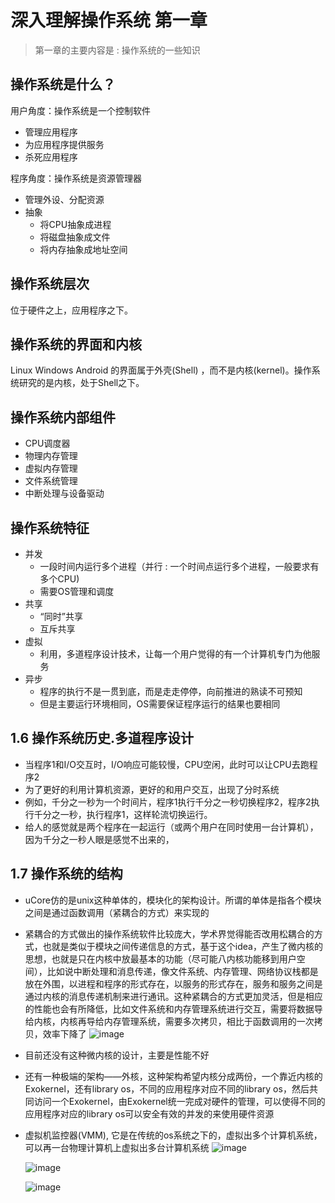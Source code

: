 # 深入理解操作系统 第一章

>   第一章的主要内容是 : 操作系统的一些知识

## 操作系统是什么？

用户角度：操作系统是一个控制软件

*   管理应用程序
*   为应用程序提供服务
*   杀死应用程序

程序角度：操作系统是资源管理器

*   管理外设、分配资源
*   抽象
    *   将CPU抽象成进程
    *   将磁盘抽象成文件
    *   将内存抽象成地址空间

## 操作系统层次

位于硬件之上，应用程序之下。

## 操作系统的界面和内核

Linux Windows Android 的界面属于外壳(Shell) ，而不是内核(kernel)。操作系统研究的是内核，处于Shell之下。

## 操作系统内部组件

*   CPU调度器
*   物理内存管理
*   虚拟内存管理
*   文件系统管理
*   中断处理与设备驱动

## 操作系统特征

*   并发
    *   一段时间内运行多个进程（并行 : 一个时间点运行多个进程，一般要求有多个CPU)
    *   需要OS管理和调度
*   共享
    *   “同时”共享
    *   互斥共享
*   虚拟
    *   利用，多道程序设计技术，让每一个用户觉得的有一个计算机专门为他服务
*   异步
    *   程序的执行不是一贯到底，而是走走停停，向前推进的熟读不可预知
    *   但是主要运行环境相同，OS需要保证程序运行的结果也要相同
##  1.6 操作系统历史.多道程序设计
*    当程序1和I/O交互时，I/O响应可能较慢，CPU空闲，此时可以让CPU去跑程序2
*    为了更好的利用计算机资源，更好的和用户交互，出现了分时系统
*    例如，千分之一秒为一个时间片，程序1执行千分之一秒切换程序2，程序2执行千分之一秒，执行程序1，这样轮流切换运行。
*    给人的感觉就是两个程序在一起运行（或两个用户在同时使用一台计算机），因为千分之一秒人眼是感觉不出来的，
##   1.7 操作系统的结构
*    uCore仿的是unix这种单体的，模块化的架构设计。所谓的单体是指各个模块之间是通过函数调用（紧耦合的方式）来实现的
*    紧耦合的方式做出的操作系统软件比较庞大，学术界觉得能否改用松耦合的方式，也就是类似于模块之间传递信息的方式，基于这个idea，产生了微内核的思想，也就是只在内核中放最基本的功能（尽可能八内核功能移到用户空间），比如说中断处理和消息传递，像文件系统、内存管理、网络协议栈都是放在外围，以进程和程序的形式存在，以服务的形式存在，服务和服务之间是通过内核的消息传递机制来进行通讯。这种紧耦合的方式更加灵活，但是相应的性能也会有所降低，比如文件系统和内存管理系统进行交互，需要将数据导给内核，内核再导给内存管理系统，需要多次拷贝，相比于函数调用的一次拷贝，效率下降了
  ![image](https://github.com/renjiahui10/OperatingSystemInDepth/assets/114166264/8e8b104a-05db-40d0-881d-3c9496edcb7d)
* 目前还没有这种微内核的设计，主要是性能不好
* 还有一种极端的架构——外核，这种架构希望内核分成两份，一个靠近内核的Exokernel，还有library os，不同的应用程序对应不同的library os，然后共同访问一个Exokernel，由Exokernel统一完成对硬件的管理，可以使得不同的应用程序对应的library os可以安全有效的并发的来使用硬件资源
* 虚拟机监控器(VMM), 它是在传统的os系统之下的，虚拟出多个计算机系统，可以再一台物理计算机上虚拟出多台计算机系统
    ![image](https://github.com/renjiahui10/OperatingSystemInDepth/assets/114166264/5dc76e21-df96-4448-8456-e7a214cbd37a)

  
    ![image](https://github.com/renjiahui10/OperatingSystemInDepth/assets/114166264/4cf1cac7-bfed-4e6e-a17c-2bd5c151ccc0)

  
    ![image](https://github.com/renjiahui10/OperatingSystemInDepth/assets/114166264/142fab43-8adb-4189-8a26-3fe93a1f677a)



